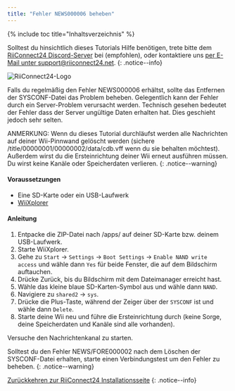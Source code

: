 ```yaml
---
title: "Fehler NEWS000006 beheben"
---
```


{% include toc title="Inhaltsverzeichnis" %}

Solltest du hinsichtlich dieses Tutorials Hilfe benötigen, trete bitte dem [RiiConnect24 Discord-Server](https://discord.gg/rc24) bei (empfohlen), oder kontaktiere uns [per E-Mail unter support@riiconnect24.net](mailto:support@riiconnect24.net).
{: .notice--info}

![RiiConnect24-Logo](/images/WiiRC24Logo.jpg)

Falls du regelmäßig den Fehler NEWS000006 erhältst, sollte das Entfernen der SYSCONF-Datei das Problem beheben. Gelegentlich kann der Fehler durch ein Server-Problem verursacht werden. Technisch gesehen bedeutet der Fehler dass der Server ungültige Daten erhalten hat. Dies geschieht jedoch sehr selten.

ANMERKUNG: Wenn du dieses Tutorial durchläufst werden alle Nachrichten auf deiner Wii-Pinnwand gelöscht werden (sichere /title/00000001/00000002/data/cdb.vff wenn du sie behalten möchtest). Außerdem wirst du die Ersteinrichtung deiner Wii erneut ausführen müssen. Du wirst keine Kanäle oder Speicherdaten verlieren.
{: .notice--warning}

#### Voraussetzungen
* Eine SD-Karte oder ein USB-Laufwerk
* [WiiXplorer](https://sourceforge.net/projects/wiixplorer/files/latest/download)

#### Anleitung

1. Entpacke die ZIP-Datei nach /apps/ auf deiner SD-Karte bzw. deinem USB-Laufwerk.
1. Starte WiiXplorer.
1. Gehe zu `Start` -> `Settings` -> `Boot Settings` -> `Enable NAND write access` und wähle dann `Yes` für beide Fenster, die auf dem Bildschirm auftauchen.
1. Drücke Zurück, bis du Bildschirm mit dem Dateimanager erreicht hast.
1. Wähle das kleine blaue SD-Karten-Symbol aus und wähle dann `NAND`.
1. Navigiere zu `shared2` -> `sys`.
1. Drücke die Plus-Taste, während der Zeiger über der `SYSCONF` ist und wähle dann `Delete`.
1. Starte deine Wii neu und führe die Ersteinrichtung durch (keine Sorge, deine Speicherdaten und Kanäle sind alle vorhanden).

Versuche den Nachrichtenkanal zu starten.

Solltest du den Fehler NEWS/FORE000002 nach dem Löschen der SYSCONF-Datei erhalten, starte einen Verbindungstest um den Fehler zu beheben.
{: .notice--warning}

[Zurückkehren zur RiiConnect24 Installationsseite](riiconnect24)
{: .notice--info}
